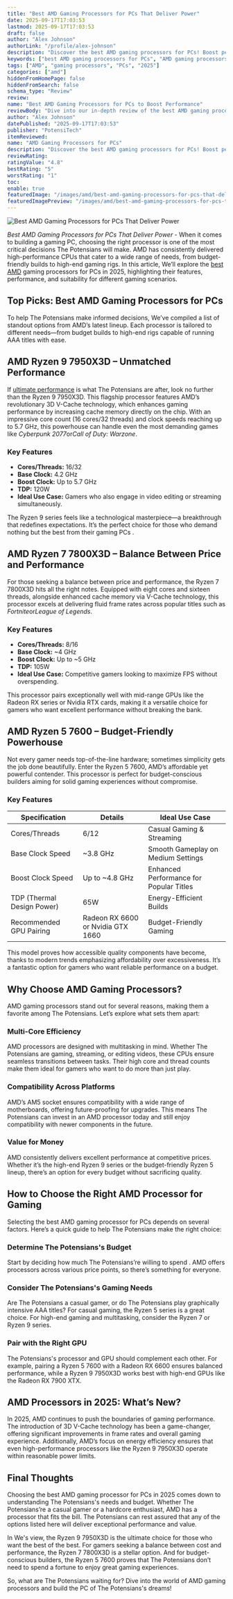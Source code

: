 ```yaml
---
title: "Best AMD Gaming Processors for PCs That Deliver Power"
date: 2025-09-17T17:03:53
lastmod: 2025-09-17T17:03:53
draft: false
author: "Alex Johnson"
authorLink: "/profile/alex-johnson"
description: "Discover the best AMD gaming processors for PCs! Boost performance, enjoy seamless gameplay, and find the perfect CPU for your ultimate gaming rig."
keywords: ["best AMD gaming processors for PCs", "AMD gaming processors 2025", "top AMD CPUs for gaming"]
tags: ["AMD", "gaming processors", "PCs", "2025"]
categories: ["amd"]
hiddenFromHomePage: false
hiddenFromSearch: false
schema_type: "Review"
review:
name: "Best AMD Gaming Processors for PCs to Boost Performance"
reviewBody: "Dive into our in-depth review of the best AMD gaming processors for PCs in 2025. From high-end performance to budget-friendly options, find the perfect processor for your gaming needs."
author: "Alex Johnson"
datePublished: "2025-09-17T17:03:53"
publisher: "PotensiTech"
itemReviewed:
name: "AMD Gaming Processors for PCs"
description: "Discover the best AMD gaming processors for PCs! Boost performance, enjoy seamless gameplay, and find the perfect CPU for your ultimate gaming rig."
reviewRating:
ratingValue: "4.8"
bestRating: "5"
worstRating: "1"
toc:
enable: true
featuredImage: "/images/amd/best-amd-gaming-processors-for-pcs-that-deliver-power.jpg"
featuredImagePreview: "/images/amd/best-amd-gaming-processors-for-pcs-that-deliver-power.jpg"
---
```


![Best AMD Gaming Processors for PCs That Deliver Power](/images/amd/best-amd-gaming-processors-for-pcs-that-deliver-power.jpg)


*Best AMD Gaming Processors for PCs That Deliver Power* - When it comes to building a gaming PC, choosing the right processor is one of the most critical decisions The Potensians will make. AMD has consistently delivered high-performance CPUs that cater to a wide range of needs, from budget-friendly builds to high-end gaming rigs. In this article, We’ll explore the [best AMD](/amd/best-amd-gaming-processor) gaming processors for PCs in 2025, highlighting their features, performance, and suitability for different gaming scenarios.

## Top Picks: Best AMD Gaming Processors for PCs

To help The Potensians make informed decisions, We’ve compiled a list of standout options from AMD’s latest lineup. Each processor is tailored to different needs—from budget builds to high-end rigs capable of running AAA titles with ease.

## AMD Ryzen 9 7950X3D – Unmatched Performance

If [ultimate performance](/amd/buy-amd-graphics-card) is what The Potensians are after, look no further than the Ryzen 9 7950X3D. This flagship processor features AMD’s revolutionary 3D V-Cache technology, which enhances gaming performance by increasing cache memory directly on the chip. With an impressive core count (16 cores/32 threads) and clock speeds reaching up to 5.7 GHz, this powerhouse can handle even the most demanding games like *Cyberpunk 2077*or*Call of Duty: Warzone*.

### Key Features

- **Cores/Threads:** 16/32 
- **Base Clock:** 4.2 GHz 
- **Boost Clock:** Up to 5.7 GHz 
- **TDP:** 120W 
- **Ideal Use Case:** Gamers who also engage in video editing or streaming simultaneously.

The Ryzen 9 series feels like a technological masterpiece—a breakthrough that redefines expectations.  It’s the perfect choice for those who demand nothing but the best from their gaming PCs .

## AMD Ryzen 7 7800X3D – Balance Between Price and Performance

For those seeking a balance between price and performance, the Ryzen 7 7800X3D hits all the right notes. Equipped with eight cores and sixteen threads, alongside enhanced cache memory via V-Cache technology, this processor excels at delivering fluid frame rates across popular titles such as *Fortnite*or*League of Legends*.

### Key Features

- **Cores/Threads:** 8/16 
- **Base Clock:** ~4 GHz 
- **Boost Clock:** Up to ~5 GHz 
- **TDP:** 105W 
- **Ideal Use Case:** Competitive gamers looking to maximize FPS without overspending.

This processor pairs exceptionally well with mid-range GPUs like the Radeon RX series or Nvidia RTX cards, making it a versatile choice for gamers who want excellent performance without breaking the bank.

## AMD Ryzen 5 7600 – Budget-Friendly Powerhouse

Not every gamer needs top-of-the-line hardware; sometimes simplicity gets the job done beautifully. Enter the Ryzen 5 7600, AMD’s affordable yet powerful contender. This processor is perfect for budget-conscious builders aiming for solid gaming experiences without compromise.

### Key Features

<div class="table-responsive">
<table class="html-table">
<thead>
<tr>
<th>Specification</th>
<th>Details</th>
<th>Ideal Use Case</th>
</tr>
</thead>
<tbody>
<tr>
<td>Cores/Threads</td>
<td>6/12</td>
<td>Casual Gaming & Streaming</td>
</tr>
<tr>
<td>Base Clock Speed</td>
<td>~3.8 GHz</td>
<td>Smooth Gameplay on Medium Settings</td>
</tr>
<tr>
<td>Boost Clock Speed</td>
<td>Up to ~4.8 GHz</td>
<td>Enhanced Performance for Popular Titles</td>
</tr>
<tr>
<td>TDP (Thermal Design Power)</td>
<td>65W</td>
<td>Energy-Efficient Builds</td>
</tr>
<tr>
<td>Recommended GPU Pairing</td>
<td>Radeon RX 6600 or Nvidia GTX 1660</td>
<td>Budget-Friendly Gaming</td>
</tr>
</tbody>
</table>
</div>

This model proves how accessible quality components have become, thanks to modern trends emphasizing affordability over excessiveness. It’s a fantastic option for gamers who want reliable performance on a budget.

## Why Choose AMD Gaming Processors?

AMD gaming processors stand out for several reasons, making them a favorite among The Potensians. Let’s explore what sets them apart:

### Multi-Core Efficiency

AMD processors are designed with multitasking in mind. Whether The Potensians are gaming, streaming, or editing videos, these CPUs ensure seamless transitions between tasks. Their high core and thread counts make them ideal for gamers who want to do more than just play.

### Compatibility Across Platforms

AMD’s AM5 socket ensures compatibility with a wide range of motherboards, offering future-proofing for upgrades. This means The Potensians can invest in an AMD processor today and still enjoy compatibility with newer components in the future.

### Value for Money

AMD consistently delivers excellent performance at competitive prices. Whether it’s the high-end Ryzen 9 series or the budget-friendly Ryzen 5 lineup, there’s an option for every budget without sacrificing quality.

## How to Choose the Right AMD Processor for Gaming

Selecting the best AMD gaming processor for PCs depends on several factors. Here’s a quick guide to help The Potensians make the right choice:

### Determine The Potensians's Budget

Start by deciding how much The Potensians’re willing to spend . AMD offers processors across various price points, so there’s something for everyone.

### Consider The Potensians's Gaming Needs

Are The Potensians a casual gamer, or do The Potensians play graphically intensive AAA titles? For casual gaming, the Ryzen 5 series is a great choice. For high-end gaming and multitasking, consider the Ryzen 7 or Ryzen 9 series.

### Pair with the Right GPU

The Potensians's processor and GPU should complement each other. For example, pairing a Ryzen 5 7600 with a Radeon RX 6600 ensures balanced performance, while a Ryzen 9 7950X3D works best with high-end GPUs like the Radeon RX 7900 XTX.

## AMD Processors in 2025: What’s New?

In 2025, AMD continues to push the boundaries of gaming performance. The introduction of 3D V-Cache technology has been a game-changer, offering significant improvements in frame rates and overall gaming experience. Additionally, AMD’s focus on energy efficiency ensures that even high-performance processors like the Ryzen 9 7950X3D operate within reasonable power limits.

## Final Thoughts

Choosing the best AMD gaming processor for PCs in 2025 comes down to understanding The Potensians's needs and budget. Whether The Potensians’re a casual gamer or a hardcore enthusiast, AMD has a processor that fits the bill. The Potensians can rest assured that any of the options listed here will deliver exceptional performance and value.

In We's view, the Ryzen 9 7950X3D is the ultimate choice for those who want the best of the best. For gamers seeking a balance between cost and performance, the Ryzen 7 7800X3D is a stellar option. And for budget-conscious builders, the Ryzen 5 7600 proves that The Potensians don’t need to spend a fortune to enjoy great gaming experiences.

So, what are The Potensians waiting for? Dive into the world of AMD gaming processors and build the PC of The Potensians's dreams!